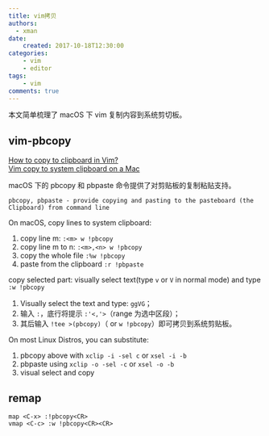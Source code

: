```yaml
---
title: vim拷贝
authors:
  - xman
date:
    created: 2017-10-18T12:30:00
categories:
    - vim
    - editor
tags:
    - vim
comments: true
---
```


本文简单梳理了 macOS 下 vim 复制内容到系统剪切板。

<!-- more -->

## vim-pbcopy

[How to copy to clipboard in Vim?](https://stackoverflow.com/questions/3961859/how-to-copy-to-clipboard-in-vim)  
[Vim copy to system clipboard on a Mac](https://coderwall.com/p/v-st8w/vim-copy-to-system-clipboard-on-a-mac)  

macOS 下的 pbcopy 和 pbpaste 命令提供了对剪贴板的复制粘贴支持。

```
pbcopy, pbpaste - provide copying and pasting to the pasteboard (the Clipboard) from command line
```

On macOS, copy lines to system clipboard:

1. copy line m: `:<m> w !pbcopy`  
2. copy line m to n: `:<m>,<n> w !pbcopy`  
3. copy the whole file `:%w !pbcopy`  
4. paste from the clipboard `:r !pbpaste`  

copy selected part: visually select text(type `v` or `V` in normal mode) and type `:w !pbcopy`

1. Visually select the text and type: `ggVG`；  
2. 输入 `:`，底行将提示 `:'<,'>`（range 为选中区段）；  
3. 其后输入 `!tee >(pbcopy)`（ or `w !pbcopy`）即可拷贝到系统剪贴板。  

On most Linux Distros, you can substitute:

1. pbcopy above with `xclip -i -sel c` or `xsel -i -b`  
2. pbpaste using `xclip -o -sel -c` or `xsel -o -b`  
3. visual select and copy  

## remap

```
map <C-x> :!pbcopy<CR>
vmap <C-c> :w !pbcopy<CR><CR>
```
